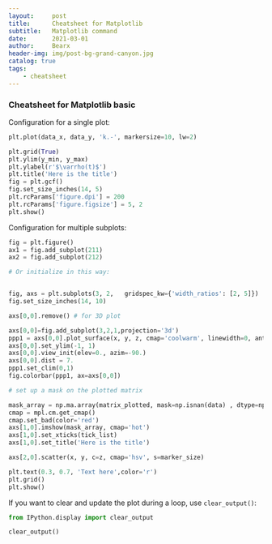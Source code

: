 ```yaml
---
layout:     post
title:      Cheatsheet for Matplotlib
subtitle:   Matplotlib command
date:       2021-03-01
author:     Bearx
header-img: img/post-bg-grand-canyon.jpg
catalog: true
tags:
    - cheatsheet
---
```


### Cheatsheet for Matplotlib basic

Configuration for a single plot:
```python
plt.plot(data_x, data_y, 'k.-', markersize=10, lw=2)

plt.grid(True)
plt.ylim(y_min, y_max)
plt.ylabel(r'$\varrho(t)$')
plt.title('Here is the title')
fig = plt.gcf()
fig.set_size_inches(14, 5)
plt.rcParams['figure.dpi'] = 200
plt.rcParams['figure.figsize'] = 5, 2
plt.show()
```

Configuration for multiple subplots:
```python
fig = plt.figure()
ax1 = fig.add_subplot(211)
ax2 = fig.add_subplot(212)

# Or initialize in this way:


fig, axs = plt.subplots(3, 2,   gridspec_kw={'width_ratios': [2, 5]})
fig.set_size_inches(14, 10)

axs[0,0].remove() # for 3D plot

axs[0,0]=fig.add_subplot(3,2,1,projection='3d')
ppp1 = axs[0,0].plot_surface(x, y, z, cmap='coolwarm', linewidth=0, antialiased=False, vmin = -1, vmax = 1)
axs[0,0].set_ylim(-1, 1)
axs[0,0].view_init(elev=0., azim=-90.)
axs[0,0].dist = 7.
ppp1.set_clim(0,1)
fig.colorbar(ppp1, ax=axs[0,0])

# set up a mask on the plotted matrix

mask_array = np.ma.array(matrix_plotted, mask=np.isnan(data) , dtype=np.float).T
cmap = mpl.cm.get_cmap()
cmap.set_bad(color='red')
axs[1,0].imshow(mask_array, cmap='hot')
axs[1,0].set_xticks(tick_list)
axs[1,0].set_title('Here is the title')

axs[2,0].scatter(x, y, c=z, cmap='hsv', s=marker_size)

plt.text(0.3, 0.7, 'Text here',color='r')
plt.grid()
plt.show()
```

If you want to clear and update the plot during a loop, use `clear_output()`:
```python
from IPython.display import clear_output

clear_output()
```
